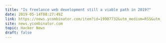 ```yaml
---
title: "Is freelance web development still a viable path in 2019?"
date: 2019-05-14T08:27:49Z
link: https://news.ycombinator.com/item?id=19907732&utm_medium=RSS&utm_source=hune
site: news.ycombinator.com
topic: Hacker News
draft: false
---
```

